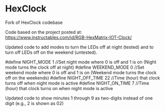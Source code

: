 # HexClock
 Fork of HexClock codebase

 Code based on the project posted at:
 https://www.instructables.com/id/RGB-HexMatrix-IOT-Clock/
 
 Updated code to add modes to turn the LEDs off at night (tested) and to turn off LEDs off on the weekend (untested).
 
#define NIGHT_MODE        1     //Set night mode where 0 is off and 1 is on (Night mode turns the clock off at night)
#define WEEKEND_MODE      0     //Set weekend mode where 0 is off and 1 is on (Weekend mode turns the clock off on the weekends)
#define NIGHT_OFF_TIME    22    //Time (hour) that clock turns off when night mode is active
#define NIGHT_ON_TIME     7     //Time (hour) that clock turns on when night mode is active

Updated code to show minutes 1 through 9 as two-digits instead of one digit (e.g., 2 is shown as 02)